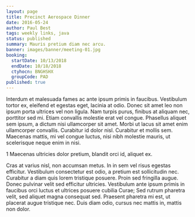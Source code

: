 ```yaml
---
layout: page
title: Precinct Aerospace Dinner
date: 2016-05-24
author: Paul Best
tags: weekly links, java
status: published
summary: Mauris pretium diam nec arcu.
banner: images/banner/meeting-01.jpg
booking:
  startDate: 10/13/2018
  endDate: 10/18/2018
  ctyhocn: BNGHSHX
  groupCode: PAD
published: true
---
```

Interdum et malesuada fames ac ante ipsum primis in faucibus. Vestibulum tortor ex, eleifend et egestas eget, lacinia at odio. Donec sit amet leo non ipsum porta ultrices vel non ligula. Nam turpis purus, finibus at aliquam nec, porttitor sed mi. Etiam convallis molestie erat vel congue. Phasellus aliquet sem ipsum, a dictum nisi ullamcorper sit amet. Morbi ut lacus sit amet enim ullamcorper convallis. Curabitur id dolor nisl. Curabitur et mollis sem. Maecenas mattis, mi vel congue luctus, nisi nibh molestie mauris, ut scelerisque neque enim in nisi.

1 Maecenas ultricies dolor pretium, blandit orci id, aliquet ex.

Cras at varius nisl, non accumsan metus. In in sem vel risus egestas efficitur. Vestibulum consectetur est odio, a pretium est sollicitudin nec. Curabitur a diam quis lorem tristique posuere. Proin sed fringilla augue. Donec pulvinar velit sed efficitur ultricies. Vestibulum ante ipsum primis in faucibus orci luctus et ultrices posuere cubilia Curae; Sed rutrum pharetra velit, sed aliquet magna consequat sed. Praesent pharetra mi est, ut placerat augue tristique nec. Duis diam odio, cursus nec mattis in, mattis non dolor.
